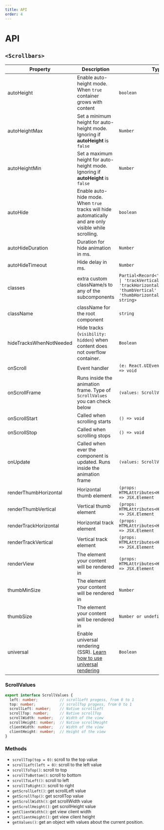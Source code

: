 ```yaml
---
title: API
order: 4
---
```


# API
## `<Scrollbars>`

| Property | Description | Type | Default |
| --- | --- | --- | --- |
| autoHeight | Enable auto-height mode. When `true` container grows with content | `boolean` | `false` |
| autoHeightMax | Set a minimum height for auto-height mode. Ignoring if **autoHeight** is `false` | `Number` | 0 |
| autoHeightMin | Set a maximum height for auto-height mode. Ignoring if **autoHeight** is `false`| `Number` | 200 |
| autoHide | Enable auto-hide mode. When `true` tracks will hide automatically and are only visible while scrolling. | `boolean` | `false` |
| autoHideDuration | Duration for hide animation in ms. | `Number` | 200 |
| autoHideTimeout | Hide delay in ms. | `Number` | 1000 |
| classes | extra custom className/s to any of the subcomponents | <code>Partial<Record<'root' &#124; 'view' &#124; 'trackVertical' &#124; 'trackHorizontal' &#124; 'thumbVertical' &#124; 'thumbHorizontal', string></code> | `{}`
| className | className for the root component | `string` | `undefined`
| hideTracksWhenNotNeeded | Hide tracks (`visibility: hidden`) when content does not overflow container. | `Boolean` | `false` |
| onScroll | Event handler | `(e: React.UIEvent<HTMLElement>) => void` | `undefined` |
| onScrollFrame | Runs inside the animation frame. Type of `ScrollValues` you can check below | `(values: ScrollValues) => void` | `undefined` |
| onScrollStart | Called when scrolling starts | `() => void` | `undefined` |
| onScrollStop | Called when scrolling stops | `() => void` | `undefined` |
| onUpdate | Called when ever the component is updated. Runs inside the animation frame | `(values: ScrollValues) => void` | `undefined` |
| renderThumbHorizontal | Horizontal thumb element | `(props: HTMLAttributes<HTMLDivElement>) => JSX.Element` | `undefined` |
| renderThumbVertical | Vertical thumb element | `(props: HTMLAttributes<HTMLDivElement>) => JSX.Element` | `undefined` |
| renderTrackHorizontal | Horizontal track element | `(props: HTMLAttributes<HTMLDivElement>) => JSX.Element` | `undefined` |
| renderTrackVertical | Vertical track element | `(props: HTMLAttributes<HTMLDivElement>) => JSX.Element` | `undefined` |
| renderView | The element your content will be rendered in | `(props: HTMLAttributes<HTMLDivElement>) => JSX.Element` | `undefined` |
| thumbMinSize | The element your content will be rendered in | `Number` | 30 |
| thumbSize | The element your content will be rendered in | `Number or undefined` | `undefined` |
| universal | Enable universal rendering (SSR). [Learn how to use universal rendering](/usage#universal-rendering) | `Boolean` | `false` |


### ScrollValues
```typescript
export interface ScrollValues {
  left: number;          // scrollLeft progess, from 0 to 1
  top: number;           // scrollTop progess, from 0 to 1
  scrollLeft: number;    // Native scrollLeft
  scrollTop: number;     // Native scrollTop
  scrollWidth: number;   // Width of the view
  scrollHeight: number;  // Native scrollHeight
  clientWidth: number;   // Width of the view
  clientHeight: number;  // Height of the view
}
```

### Methods

- `scrollTop(top = 0)`: scroll to the top value
- `scrollLeft(left = 0)`: scroll to the left value
- `scrollToTop()`: scroll to top
- `scrollToBottom()`: scroll to bottom
- `scrollToLeft()`: scroll to left
- `scrollToRight()`: scroll to right
- `getScrollLeft()`: get scrollLeft value
- `getScrollTop()`: get scrollTop value
- `getScrollWidth()`: get scrollWidth value
- `getScrollHeight()`: get scrollHeight value
- `getClientWidth()`: get view client width
- `getClientHeight()`: get view client height
- `getValues()`: get an object with values about the current position.
